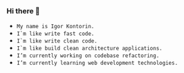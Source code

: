 ### Hi there 👋
* ```My name is Igor Kontorin.```
* ```I`m like write fast code.```
* ```I`m like write clean code.```
* ```I`m like build clean architecture applications.```
* ```I’m currently working on codebase refactoring.```
* ```I’m currently learning web development technologies.```
